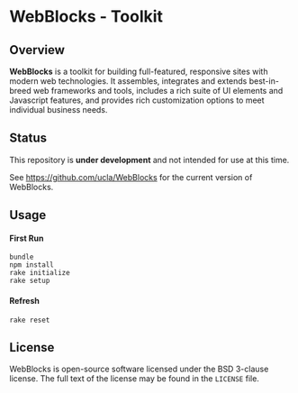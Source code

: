 # WebBlocks - Toolkit

## Overview

**WebBlocks** is a toolkit for building full-featured, responsive sites with 
modern web technologies. It assembles, integrates and extends best-in-breed web 
frameworks and tools, includes a rich suite of UI elements and Javascript
features, and provides rich customization options to meet individual business 
needs.

## Status

This repository is **under development** and not intended for use at this time.

See https://github.com/ucla/WebBlocks for the current version of WebBlocks.

## Usage

#### First Run

```
bundle
npm install
rake initialize
rake setup
```

#### Refresh

```
rake reset
```

## License

WebBlocks is open-source software licensed under the BSD 3-clause license. The 
full text of the license may be found in the `LICENSE` file.
